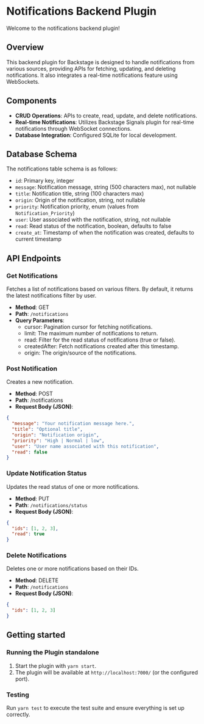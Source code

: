 # Notifications Backend Plugin

Welcome to the notifications backend plugin!

## Overview

This backend plugin for Backstage is designed to handle notifications from various sources, providing APIs for fetching,
updating, and deleting notifications. It also integrates a real-time notifications feature using WebSockets.

## Components

- **CRUD Operations**: APIs to create, read, update, and delete notifications.
- **Real-time Notifications**: Utilizes Backstage Signals plugin for real-time notifications through WebSocket
  connections.
- **Database Integration**: Configured SQLite for local development.

## Database Schema

The notifications table schema is as follows:

- `id`: Primary key, integer
- `message`: Notification message, string (500 characters max), not nullable
- `title`: Notification title, string (100 characters max)
- `origin`: Origin of the notification, string, not nullable
- `priority`: Notification priority, enum (values from `Notification_Priority`)
- `user`: User associated with the notification, string, not nullable
- `read`: Read status of the notification, boolean, defaults to false
- `create_at`: Timestamp of when the notification was created, defaults to current timestamp

## API Endpoints

### Get Notifications

Fetches a list of notifications based on various filters. By default, it returns the latest notifications filter by
user.

- **Method**: GET
- **Path**: `/notifications`
- **Query Parameters**:
  - cursor: Pagination cursor for fetching notifications.
  - limit: The maximum number of notifications to return.
  - read: Filter for the read status of notifications (true or false).
  - createdAfter: Fetch notifications created after this timestamp.
  - origin: The origin/source of the notifications.

### Post Notification

Creates a new notification.

- **Method**: POST
- **Path**: /notifications
- **Request Body (JSON)**:

```json
{
  "message": "Your notification message here.",
  "title": "Optional title",
  "origin": "Notification origin",
  "priority": "High | Normal | low",
  "user": "User name associated with this notification",
  "read": false
}
```

### Update Notification Status

Updates the read status of one or more notifications.

- **Method**: PUT
- **Path**: `/notifications/status`
- **Request Body (JSON)**:

```json
{
  "ids": [1, 2, 3],
  "read": true
}
```

### Delete Notifications

Deletes one or more notifications based on their IDs.

- **Method**: DELETE
- **Path**: `/notifications`
- **Request Body (JSON)**:

```json
{
  "ids": [1, 2, 3]
}
```

## Getting started

### Running the Plugin standalone

1. Start the plugin with `yarn start`.
2. The plugin will be available at `http://localhost:7000/` (or the configured port).

### Testing

Run `yarn test` to execute the test suite and ensure everything is set up correctly.
